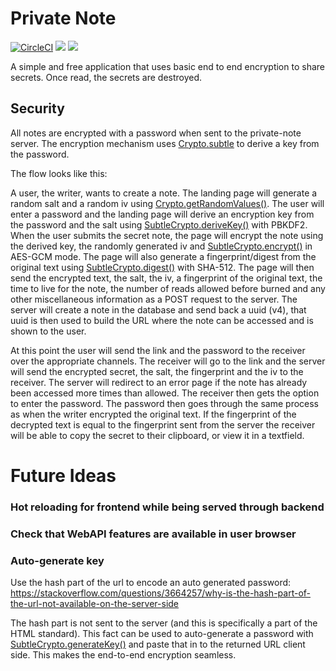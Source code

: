 # Private Note

[![CircleCI](https://circleci.com/gh/CatEars/private-note.svg?style=svg)](https://circleci.com/gh/CatEars/private-note)
[![](https://images.microbadger.com/badges/image/catears/private-note.svg)](https://microbadger.com/images/catears/private-note 'Get your own image badge on microbadger.com')
[![](https://images.microbadger.com/badges/version/catears/private-note.svg)](https://microbadger.com/images/catears/private-note 'Get your own version badge on microbadger.com')

A simple and free application that uses basic end to end encryption to share
secrets. Once read, the secrets are destroyed.

## Security

All notes are encrypted with a password when sent to the private-note server.
The encryption mechanism uses
[Crypto.subtle](https://developer.mozilla.org/en-US/docs/Web/API/Crypto/subtle)
to derive a key from the password.

The flow looks like this:

A user, the writer, wants to create a note. The landing page will generate a
random salt and a random iv using
[Crypto.getRandomValues()](https://developer.mozilla.org/en-US/docs/Web/API/Crypto/getRandomValues).
The user will enter a password and the landing page will derive an encryption
key from the password and the salt using
[SubtleCrypto.deriveKey()](https://developer.mozilla.org/en-US/docs/Web/API/SubtleCrypto/deriveKey)
with PBKDF2. When the user submits the secret note, the page will encrypt the
note using the derived key, the randomly generated iv and
[SubtleCrypto.encrypt()](https://developer.mozilla.org/en-US/docs/Web/API/SubtleCrypto/encrypt)
in AES-GCM mode. The page will also generate a fingerprint/digest from the
original text using
[SubtleCrypto.digest()](https://developer.mozilla.org/en-US/docs/Web/API/SubtleCrypto/digest)
with SHA-512. The page will then send the encrypted text, the salt, the iv, a
fingerprint of the original text, the time to live for the note, the number of
reads allowed before burned and any other miscellaneous information as a POST
request to the server. The server will create a note in the database and send
back a uuid (v4), that uuid is then used to build the URL where the note can be
accessed and is shown to the user.

At this point the user will send the link and the password to the receiver over
the appropriate channels. The receiver will go to the link and the server will
send the encrypted secret, the salt, the fingerprint and the iv to the receiver.
The server will redirect to an error page if the note has already been accessed
more times than allowed. The receiver then gets the option to enter the
password. The password then goes through the same process as when the writer
encrypted the original text. If the fingerprint of the decrypted text is equal
to the fingerprint sent from the server the receiver will be able to copy the
secret to their clipboard, or view it in a textfield.

# Future Ideas

### Hot reloading for frontend while being served through backend

### Check that WebAPI features are available in user browser

### Auto-generate key

Use the hash part of the url to encode an auto generated password:
https://stackoverflow.com/questions/3664257/why-is-the-hash-part-of-the-url-not-available-on-the-server-side

The hash part is not sent to the server (and this is specifically a part of the
HTML standard). This fact can be used to auto-generate a password with
[SubtleCrypto.generateKey()](https://developer.mozilla.org/en-US/docs/Web/API/SubtleCrypto/generateKey)
and paste that in to the returned URL client side. This makes the end-to-end
encryption seamless.
